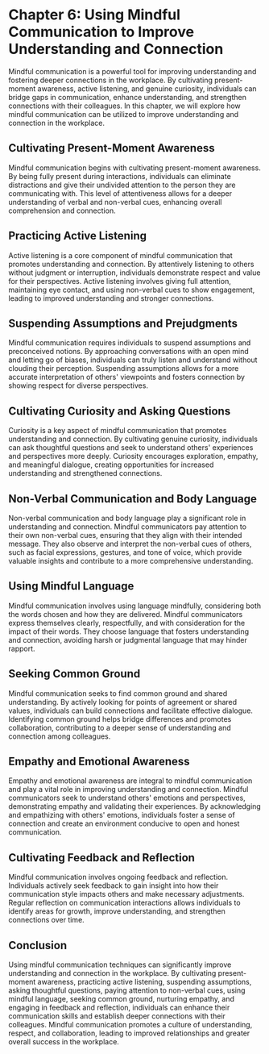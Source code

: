 Chapter 6: Using Mindful Communication to Improve Understanding and Connection
==============================================================================

Mindful communication is a powerful tool for improving understanding and fostering deeper connections in the workplace. By cultivating present-moment awareness, active listening, and genuine curiosity, individuals can bridge gaps in communication, enhance understanding, and strengthen connections with their colleagues. In this chapter, we will explore how mindful communication can be utilized to improve understanding and connection in the workplace.

Cultivating Present-Moment Awareness
------------------------------------

Mindful communication begins with cultivating present-moment awareness. By being fully present during interactions, individuals can eliminate distractions and give their undivided attention to the person they are communicating with. This level of attentiveness allows for a deeper understanding of verbal and non-verbal cues, enhancing overall comprehension and connection.

Practicing Active Listening
---------------------------

Active listening is a core component of mindful communication that promotes understanding and connection. By attentively listening to others without judgment or interruption, individuals demonstrate respect and value for their perspectives. Active listening involves giving full attention, maintaining eye contact, and using non-verbal cues to show engagement, leading to improved understanding and stronger connections.

Suspending Assumptions and Prejudgments
---------------------------------------

Mindful communication requires individuals to suspend assumptions and preconceived notions. By approaching conversations with an open mind and letting go of biases, individuals can truly listen and understand without clouding their perception. Suspending assumptions allows for a more accurate interpretation of others' viewpoints and fosters connection by showing respect for diverse perspectives.

Cultivating Curiosity and Asking Questions
------------------------------------------

Curiosity is a key aspect of mindful communication that promotes understanding and connection. By cultivating genuine curiosity, individuals can ask thoughtful questions and seek to understand others' experiences and perspectives more deeply. Curiosity encourages exploration, empathy, and meaningful dialogue, creating opportunities for increased understanding and strengthened connections.

Non-Verbal Communication and Body Language
------------------------------------------

Non-verbal communication and body language play a significant role in understanding and connection. Mindful communicators pay attention to their own non-verbal cues, ensuring that they align with their intended message. They also observe and interpret the non-verbal cues of others, such as facial expressions, gestures, and tone of voice, which provide valuable insights and contribute to a more comprehensive understanding.

Using Mindful Language
----------------------

Mindful communication involves using language mindfully, considering both the words chosen and how they are delivered. Mindful communicators express themselves clearly, respectfully, and with consideration for the impact of their words. They choose language that fosters understanding and connection, avoiding harsh or judgmental language that may hinder rapport.

Seeking Common Ground
---------------------

Mindful communication seeks to find common ground and shared understanding. By actively looking for points of agreement or shared values, individuals can build connections and facilitate effective dialogue. Identifying common ground helps bridge differences and promotes collaboration, contributing to a deeper sense of understanding and connection among colleagues.

Empathy and Emotional Awareness
-------------------------------

Empathy and emotional awareness are integral to mindful communication and play a vital role in improving understanding and connection. Mindful communicators seek to understand others' emotions and perspectives, demonstrating empathy and validating their experiences. By acknowledging and empathizing with others' emotions, individuals foster a sense of connection and create an environment conducive to open and honest communication.

Cultivating Feedback and Reflection
-----------------------------------

Mindful communication involves ongoing feedback and reflection. Individuals actively seek feedback to gain insight into how their communication style impacts others and make necessary adjustments. Regular reflection on communication interactions allows individuals to identify areas for growth, improve understanding, and strengthen connections over time.

Conclusion
----------

Using mindful communication techniques can significantly improve understanding and connection in the workplace. By cultivating present-moment awareness, practicing active listening, suspending assumptions, asking thoughtful questions, paying attention to non-verbal cues, using mindful language, seeking common ground, nurturing empathy, and engaging in feedback and reflection, individuals can enhance their communication skills and establish deeper connections with their colleagues. Mindful communication promotes a culture of understanding, respect, and collaboration, leading to improved relationships and greater overall success in the workplace.

